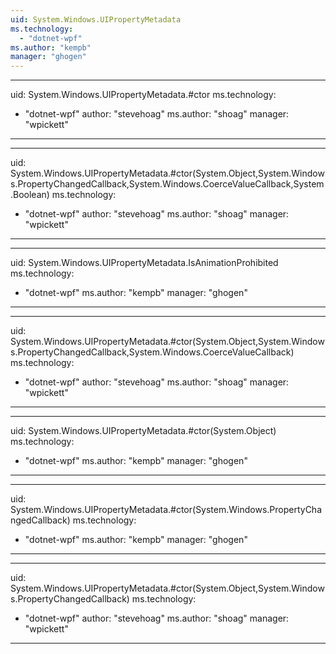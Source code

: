 ```yaml
---
uid: System.Windows.UIPropertyMetadata
ms.technology: 
  - "dotnet-wpf"
ms.author: "kempb"
manager: "ghogen"
---
```


---
uid: System.Windows.UIPropertyMetadata.#ctor
ms.technology: 
  - "dotnet-wpf"
author: "stevehoag"
ms.author: "shoag"
manager: "wpickett"
---

---
uid: System.Windows.UIPropertyMetadata.#ctor(System.Object,System.Windows.PropertyChangedCallback,System.Windows.CoerceValueCallback,System.Boolean)
ms.technology: 
  - "dotnet-wpf"
author: "stevehoag"
ms.author: "shoag"
manager: "wpickett"
---

---
uid: System.Windows.UIPropertyMetadata.IsAnimationProhibited
ms.technology: 
  - "dotnet-wpf"
ms.author: "kempb"
manager: "ghogen"
---

---
uid: System.Windows.UIPropertyMetadata.#ctor(System.Object,System.Windows.PropertyChangedCallback,System.Windows.CoerceValueCallback)
ms.technology: 
  - "dotnet-wpf"
author: "stevehoag"
ms.author: "shoag"
manager: "wpickett"
---

---
uid: System.Windows.UIPropertyMetadata.#ctor(System.Object)
ms.technology: 
  - "dotnet-wpf"
ms.author: "kempb"
manager: "ghogen"
---

---
uid: System.Windows.UIPropertyMetadata.#ctor(System.Windows.PropertyChangedCallback)
ms.technology: 
  - "dotnet-wpf"
ms.author: "kempb"
manager: "ghogen"
---

---
uid: System.Windows.UIPropertyMetadata.#ctor(System.Object,System.Windows.PropertyChangedCallback)
ms.technology: 
  - "dotnet-wpf"
author: "stevehoag"
ms.author: "shoag"
manager: "wpickett"
---
